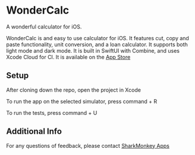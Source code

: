 # WonderCalc

A wonderful calculator for iOS.

WonderCalc is and easy to use calculator for iOS. It features cut, copy and paste functionality, unit conversion, and a loan calculator. It supports both light mode and dark mode. It is built in SwiftUI with Combine, and uses Xcode Cloud for CI. It is available on the [App Store](https://appstoreconnect.apple.com/apps/6444459924/appstore/ios/version/deliverable)

## Setup

After cloning down the repo, open the project in Xcode

To run the app on the selected simulator, press command + R

To run the tests, press command + U

## Additional Info

For any questions of feedback, please contact [SharkMonkey Apps](https://www.sharkmonkeyapps.com/)
